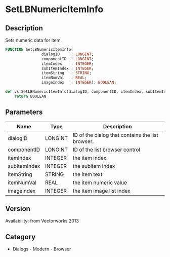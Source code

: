 # SetLBNumericItemInfo

## Description
Sets numeric data for item.

```pascal
FUNCTION SetLBNumericItemInfo(
				dialogID     : LONGINT;
				componentID  : LONGINT;
				itemIndex    : INTEGER;
				subItemIndex : INTEGER;
				itemString   : STRING;
				itemNumVal   : REAL;
				imageIndex   : INTEGER): BOOLEAN;
```

```python
def vs.SetLBNumericItemInfo(dialogID, componentID, itemIndex, subItemIndex, itemString, itemNumVal, imageIndex):
    return BOOLEAN
```

## Parameters
|Name|Type|Description|
|---|---|---|
|dialogID|LONGINT|ID of the dialog that contains the list browser.|
|componentID|LONGINT|ID of the list browser control|
|itemIndex|INTEGER|the item index|
|subItemIndex|INTEGER|the subitem index|
|itemString|STRING|the item text|
|itemNumVal|REAL|the item numeric value|
|imageIndex|INTEGER|the item image list index|

## Version
Availability: from Vectorworks 2013

## Category
* Dialogs - Modern - Browser

